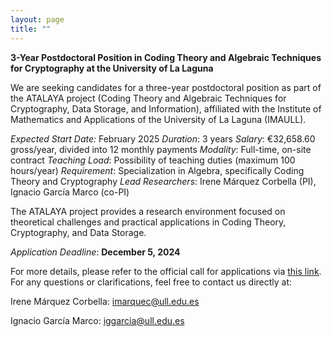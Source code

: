 ```yaml
---
layout: page
title: ""
---
```


**3-Year Postdoctoral Position in Coding Theory and Algebraic Techniques for Cryptography at the University of La Laguna**

We are seeking candidates for a three-year postdoctoral position as part of the ATALAYA project (Coding Theory and Algebraic Techniques for Cryptography, Data Storage, and Information), affiliated with the Institute of Mathematics and Applications of the University of La Laguna (IMAULL).

*Expected Start Date:* February 2025
*Duration*: 3 years
*Salary*: €32,658.60 gross/year, divided into 12 monthly payments
*Modality*: Full-time, on-site contract
*Teaching Load*: Possibility of teaching duties (maximum 100 hours/year)
*Requirement*: Specialization in Algebra, specifically Coding Theory and Cryptography
*Lead Researchers*: Irene Márquez Corbella (PI), Ignacio García Marco (co-PI)

The ATALAYA project provides a research environment focused on theoretical challenges and practical applications in Coding Theory, Cryptography, and Data Storage.

*Application Deadline*: **December 5, 2024**

For more details, please refer to the official call for applications via [this link](https://www.ull.es/portal/convocatorias/convocatoria/programa-talentum-investigacion-aplicada-ull-antonio-gonzalez-financiado-por-el-cabildo-de-tenerife-contratacion-personal-investigador/).
For any questions or clarifications, feel free to contact us directly at:

Irene Márquez Corbella: imarquec@ull.edu.es

Ignacio García Marco: iggarcia@ull.edu.es
